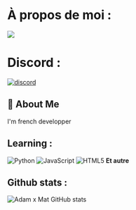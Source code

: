 # À propos de moi : 
 ![](https://komarev.com/ghpvc/?username=your-github-username&color=blue)

# Discord : 
[![discord](https://img.shields.io/badge/discord-roiab-%237289DA)](https://discord.com/users/roiab)

## 🚀 About Me
I'm french developper

## Learning :
![Python](https://skillicons.dev/icons?i=python)
![JavaScript](https://skillicons.dev/icons?i=javascript)
![HTML5](https://skillicons.dev/icons?i=html)
**Et autre**



## Github stats :
![Adam x Mat GitHub stats](https://github-readme-stats.vercel.app/api?username=deveIops&show_icons=true&theme=radical)
